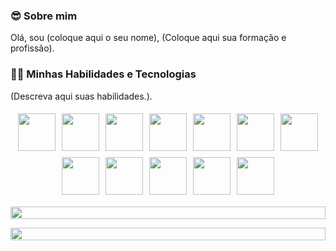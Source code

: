 
### 😎 **Sobre mim**  
Olá, sou (coloque aqui o seu nome), (Coloque aqui sua formação e profissão).



<!--
<p align="center">
  <a href="https://youtube.com/@MenteMaker?sub_confirmation=1">
    <img src="https://img.shields.io/badge/Inscreva--se-no%20YouTube-red?logo=youtube&style=for-the-badge" width="220">
  </a>
</p>

![YouTube Subscribers](https://img.shields.io/youtube/channel/subscribers/UCdHR_M4vqK1rtKo56RMQ9tQ?style=social)
-->

<!--
![YouTube Views](https://img.shields.io/youtube/channel/views/UCdHR_M4vqK1rtKo56RMQ9tQ?style=social)
-->

<!--
### 🌐 **Minhas Redes Sociais**  
Coloque aqui as informações de redes sociais:
-->

### 🧑‍💻 **Minhas Habilidades e Tecnologias**  
(Descreva aqui suas habilidades.).

<div style="display: flex; flex-wrap: wrap; justify-content: center;">

 <!-- Coloque aqui as imagens e gifs -->

  <img src="https://techstack-generator.vercel.app/docker-icon.svg" width="60" style="margin: 5px;">
  <img src="https://techstack-generator.vercel.app/github-icon.svg" width="60" style="margin: 5px;">
  <img src="https://www.vectorlogo.zone/logos/linux/linux-icon.svg" width="60" style="margin: 5px;">
  <img src="https://www.vectorlogo.zone/logos/w3_html5/w3_html5-icon.svg" width="60" style="margin: 5px;">
  <img src="https://www.vectorlogo.zone/logos/w3_css/w3_css-official.svg" width="60" style="margin: 5px;">
  <img src="https://techstack-generator.vercel.app/js-icon.svg" width="60" style="margin: 5px;">
  <img src="https://techstack-generator.vercel.app/ts-icon.svg" width="60" style="margin: 5px;">
  <img src="https://techstack-generator.vercel.app/java-icon.svg" width="60" style="margin: 5px;">
  <img src="https://techstack-generator.vercel.app/mysql-icon.svg" width="60" style="margin: 5px;">
  <img src="https://www.vectorlogo.zone/logos/docker/docker-official.svg" width="60" style="margin: 5px;">
  <img src="https://techstack-generator.vercel.app/raspberrypi-icon.svg" width="60" style="margin: 5px;">
  <img src="https://techstack-generator.vercel.app/cpp-icon.svg" width="60" style="margin: 5px;">

</div>

<p align="center">
  <img src="https://i.imgur.com/dBaSKWF.gif" height="20" width="100%">
</p>


<p align="center">
  <img src="https://i.imgur.com/dBaSKWF.gif" height="20" width="100%">
</p>


<br><br>



